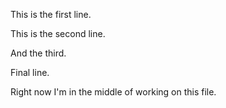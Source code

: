 This is the first line.

This is the second line.

And the third.

Final line.

Right now I'm in the middle of working on this file.
